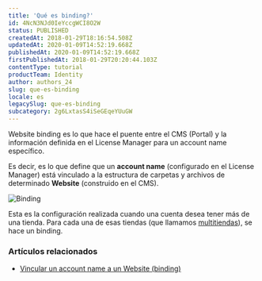 ```yaml
---
title: 'Qué es binding?'
id: 4NcN3NJd0IeYccgWCI8O2W
status: PUBLISHED
createdAt: 2018-01-29T18:16:54.508Z
updatedAt: 2020-01-09T14:52:19.668Z
publishedAt: 2020-01-09T14:52:19.668Z
firstPublishedAt: 2018-01-29T20:20:44.103Z
contentType: tutorial
productTeam: Identity
author: authors_24
slug: que-es-binding
locale: es
legacySlug: que-es-binding
subcategory: 2g6LxtasS4iSeGEqeYUuGW
---
```


Website binding es lo que hace el puente entre el CMS (Portal) y la información definida en el License Manager para un account name específico.

Es decir, es lo que define que un __account name__ (configurado en el License Manager) está vinculado a la estructura de carpetas y archivos de determinado __Website__ (construido en el CMS).

![Binding](https://images.contentful.com/alneenqid6w5/2selXSrkaoWaqUug24Mewm/bfea4f2413f1433c6cc2b80d8c7c9a93/Binding-min.png)

Esta es la configuración realizada cuando una cuenta desea tener más de una tienda. Para cada una de esas tiendas (que llamamos [multitiendas](/es/tutorial/como-crear-multiloja-multidominio)), se hace un binding.

### Artículos relacionados
- [Vincular un account name a un Website (binding)](/es/tutorial/vincular-un-account-name-a-un-website-binding) 
